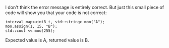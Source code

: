 I don't think the error message is entirely correct. But just this small piece of code will show you that your code is not correct:

```
interval_map<uint8_t, std::string> moo("A");
moo.assign(1, 15, "B");
std::cout << moo[255];
```

Expected value is A, returned value is B.
